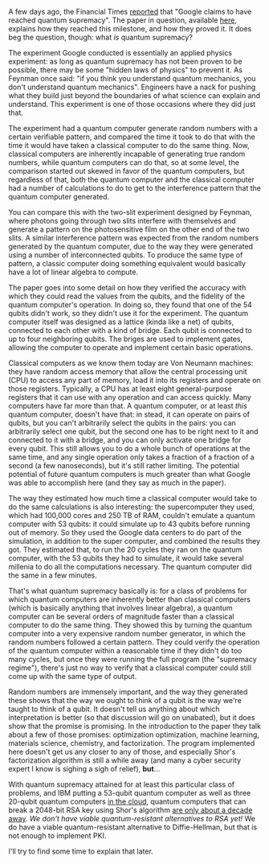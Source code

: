 A few days ago, the Financial Times [reported](https://www.ft.com/content/b9bb4e54-dbc1-11e9-8f9b-77216ebe1f17) that "Google claims to have reached quantum supremacy". The paper in question, available [here](https://www.docdroid.net/h9oBikj/quantum-supremacy-using-a-programmable-superconducting-processor.pdf), explains how they reached this milestone, and how they proved it. It does beg the question, though: what *is* quantum supremacy?
<!--more-->
The experiment Google conducted is essentially an applied physics experiment: as long as quantum supremacy has not been proven to be possible, there may be some "hidden laws of physics" to prevent it. As Feynman once said: "if you think you understand quantum mechanics, you don't understand quantum mechanics". Engineers have a nack for pushing what they build just beyond the boundaries of what science can explain and understand. This experiment is one of those occasions where they did just that.

The experiment had a quantum computer generate random numbers with a certain verifiable pattern, and compared the time it took to do that with the time it would have taken a classical computer to do the same thing. Now, classical computers are inherently incapable of generating true random numbers, while quantum computers can do that, so at some level, the comparison started out skewed in favor of the quantum computers, but regardless of that, both the quantum computer and the classical computer had a number of calculations to do to get to the interference pattern that the quantum computer generated.

You can compare this with the two-slit experiment designed by Feynman, where photons going through two slits interfere with themselves and generate a pattern on the photosensitive film on the other end of the two slits. A similar interference pattern was expected from the random numbers generated by the quantum computer, due to the way they were generated using a number of interconnected qubits. To produce the same type of pattern, a classic computer doing something equivalent would basically have a lot of linear algebra to compute.

The paper goes into some detail on how they verified the accuracy with which they could read the values from the qubits, and the fidelity of the quantum computer's operation. In doing so, they found that one of the 54 qubits didn't work, so they didn't use it for the experiment. The quantum computer itself was designed as a lattice (kinda like a net) of qubits, connected to each other with a kind of bridge. Each qubit is connected to up to four neighboring qubits. The briges are used to implement gates, allowing the computer to operate and implement certain basic operations.

Classical computers as we know them today are Von Neumann machines: they have random access memory that allow the central processing unit (CPU) to access any part of memory, load it into its registers and operate on those registers. Typically, a CPU has at least eight general-purpose registers that it can use with any operation and can access quickly. Many computers have far more than that. A quantum computer, or at least *this* quantum computer, doesn't have that: in stead, it can operate on pairs of qubits, but you can't arbitrarily select the qubits in the pairs: you can arbitrarily select one qubit, but the second one has to be right next to it and connected to it with a bridge, and you can only activate one bridge for every qubit. This still allows you to do a whole bunch of operations at the same time, and any single operation only takes a fraction of a fraction of a second (a few nanoseconds), but it's still rather limiting. The potential potential of future quantum computers is much greater than what Google was able to accomplish here (and they say as much in the paper).

The way they estimated how much time a classical computer would take to do the same calculations is also interesting: the supercomputer they used, which had 100,000 cores and 250 TB of RAM, couldn't emulate a quantum computer with 53 qubits: it could simulate up to 43 qubits before running out of memory. So they used the Google data centers to do part of the simulation, in addition to the super computer, and combined the results they got. They estimated that, to run the 20 cycles they ran on the quantum computer, with the 53 qubits they had to simulate, it would take several millenia to do all the computations necessary. The quantum computer did the same in a few minutes.

That's what quantum supremacy basically is: for a class of problems for which quantum computers are inherently better than classical computers (which is basically anything that involves linear algebra), a quantum computer can be several orders of magnitude faster than a classical computer to do the same thing. They showed this by turning the quantum computer into a very expensive random number generator, in which the random numbers followed a certain pattern. They could verify the operation of the quantum computer within a reasonable time if they didn't do too many cycles, but once they were running the full program (the "supremacy regime"), there's just no way to verify that a classical computer could still come up with the same type of output.

Random numbers are immensely important, and the way they generated these shows that the way we ought to think of a qubit is the way we're taught to think of a qubit. It doesn't tell us anything about which interpretation is better (so that discussion will go on unabated), but it does show that the promise is promising. In the introduction to the paper they talk about a few of those promises: optimization optimization, machine learning, materials science, chemistry, and factorization. The program implemented here doesn't get us any closer to any of those, and especially Shor's factorization algorithm is still a while away (and many a cyber security expert I know is sighing a sigh of relief), **but**...

With quantum supremacy attained for at least this particular class of problems, and IBM putting a 53-qubit quantum computer as well as three 20-qubit quantum computers [in the cloud](https://techcrunch.com/2019/09/18/ibm-will-soon-launch-a-53-qubit-quantum-computer/), quantum computers that can break a 2048-bit RSA key using Shor's algorithm [are only about a decade away](https://quantumcomputingreport.com/our-take/applying-moores-law-to-quantum-qubits/). *We don't have viable quantum-resistant alternatives to RSA yet!* We do have a viable quantum-resistant alternative to Diffie-Hellman, but that is not enough to implement PKI.

I'll try to find some time to explain that later.